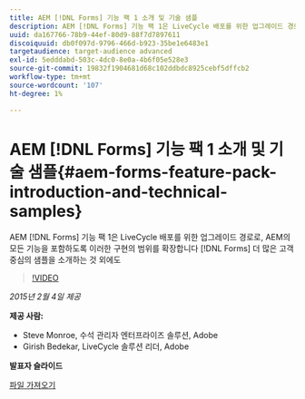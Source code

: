 ```yaml
---
title: AEM [!DNL Forms] 기능 팩 1 소개 및 기술 샘플
description: AEM [!DNL Forms] 기능 팩 1은 LiveCycle 배포를 위한 업그레이드 경로로, AEM의 모든 기능을 포함하도록 이러한 구현의 범위를 확장합니다 [!DNL Forms] 더 많은 고객 중심의 샘플을 소개하는 것 외에도
uuid: da167766-78b9-44ef-80d9-88f7d7897611
discoiquuid: db0f097d-9796-466d-b923-35be1e6483e1
targetaudience: target-audience advanced
exl-id: 5edddabd-503c-4dc0-8e0a-4b6f05e528e3
source-git-commit: 19832f1904681d68c102ddbdc8925cebf5dffcb2
workflow-type: tm+mt
source-wordcount: '107'
ht-degree: 1%

---
```


# AEM [!DNL Forms] 기능 팩 1 소개 및 기술 샘플{#aem-forms-feature-pack-introduction-and-technical-samples}

AEM [!DNL Forms] 기능 팩 1은 LiveCycle 배포를 위한 업그레이드 경로로, AEM의 모든 기능을 포함하도록 이러한 구현의 범위를 확장합니다 [!DNL Forms] 더 많은 고객 중심의 샘플을 소개하는 것 외에도

>[!VIDEO](https://video.tv.adobe.com/v/19380/?quality=9)

*2015년 2월 4일 제공*

**제공 사람:**

* Steve Monroe, 수석 관리자 엔터프라이즈 솔루션, Adobe
* Girish Bedekar, LiveCycle 솔루션 리더, Adobe

**발표자 슬라이드**

[파일 가져오기](assets/aem-forms-fp1-2015-0204.pdf)
<!--
[Get back to the Overview](https://helpx.adobe.com/experience-manager/kt/eseminars/gems/aem-index.html)
-->

